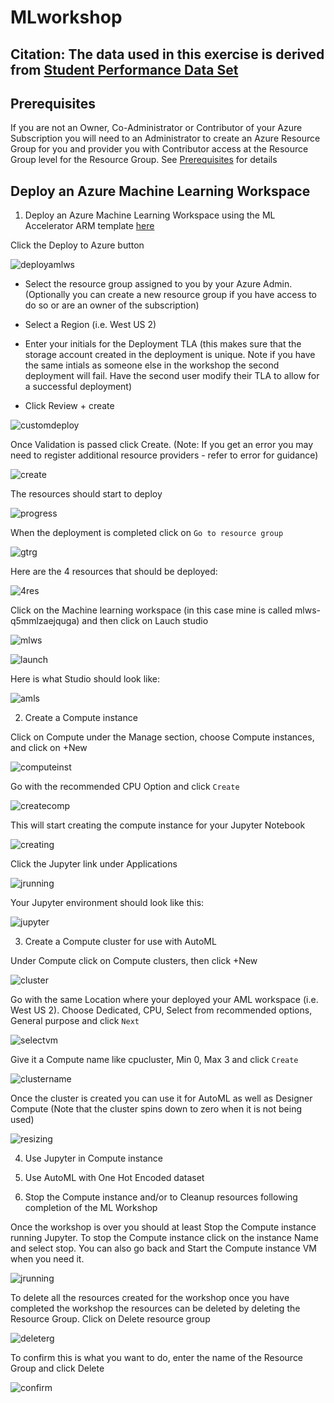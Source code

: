 # MLworkshop

## Citation: The data used in this exercise is derived from [Student Performance Data Set](http://archive.ics.uci.edu/ml/datasets/Student+Performance)

## Prerequisites

If you are not an Owner, Co-Administrator or Contributor of your Azure Subscription you will need to an Administrator to create an Azure Resource Group for you and provider you with Contributor access at the Resource Group level for the Resource Group.  See [Prerequisites](https://github.com/DataSnowman/MLworkshop/blob/main/prereqs/azureresources.md) for details

## Deploy an Azure Machine Learning Workspace

1. Deploy an Azure Machine Learning Workspace using the ML Accelerator ARM template [here](https://github.com/DataSnowman/analytics-accelerator#deploy-an-azure-machine-learning-workspace)

Click the Deploy to Azure button

![deployamlws](https://raw.githubusercontent.com/DataSnowman/MLworkshop/main/images/deployamlws.png)

* Select the resource group assigned to you by your Azure Admin.  (Optionally you can create a new resource group if you have access to do so or are an owner of the subscription)

* Select a Region (i.e. West US 2)

* Enter your initials for the Deployment TLA (this makes sure that the storage account created in the deployment is unique.  Note if you have the same intials as someone else in the workshop the second deployment will fail.  Have the second user modify their TLA to allow for a successful deployment)

* Click Review + create

![customdeploy](https://raw.githubusercontent.com/DataSnowman/MLworkshop/main/images/customdeploy.png)

Once Validation is passed click Create.  (Note: If you get an error you may need to register additional resource providers - refer to error for guidance)

![create](https://raw.githubusercontent.com/DataSnowman/MLworkshop/main/images/create.png)

The resources should start to deploy

![progress](https://raw.githubusercontent.com/DataSnowman/MLworkshop/main/images/progress.png)

When the deployment is completed click on `Go to resource group`

![gtrg](https://raw.githubusercontent.com/DataSnowman/MLworkshop/main/images/gtrg.png)

Here are the 4 resources that should be deployed:

![4res](https://raw.githubusercontent.com/DataSnowman/MLworkshop/main/images/4res.png)

Click on the Machine learning workspace (in this case mine is called mlws-q5mmlzaejquga) and then click on Lauch studio

![mlws](https://raw.githubusercontent.com/DataSnowman/MLworkshop/main/images/mlws.png)

![launch](https://raw.githubusercontent.com/DataSnowman/MLworkshop/main/images/launch.png)

Here is what Studio should look like:

![amls](https://raw.githubusercontent.com/DataSnowman/MLworkshop/main/images/amls.png)

2. Create a Compute instance

Click on Compute under the Manage section, choose Compute instances, and click on +New

![computeinst](https://raw.githubusercontent.com/DataSnowman/MLworkshop/main/images/computeinst.png)

Go with the recommended CPU Option and click `Create`

![createcomp](https://raw.githubusercontent.com/DataSnowman/MLworkshop/main/images/createcomp.png)

This will start creating the compute instance for your Jupyter Notebook

![creating](https://raw.githubusercontent.com/DataSnowman/MLworkshop/main/images/creating.png)

Click the Jupyter link under Applications

![jrunning](https://raw.githubusercontent.com/DataSnowman/MLworkshop/main/images/jrunning.png)

Your Jupyter environment should look like this:

![jupyter](https://raw.githubusercontent.com/DataSnowman/MLworkshop/main/images/jupyter.png)

3. Create a Compute cluster for use with AutoML

Under Compute click on Compute clusters, then click +New

![cluster](https://raw.githubusercontent.com/DataSnowman/MLworkshop/main/images/cluster.png)

Go with the same Location where your deployed your AML workspace (i.e. West US 2). Choose Dedicated, CPU, Select from recommended options, General purpose and click `Next`

![selectvm](https://raw.githubusercontent.com/DataSnowman/MLworkshop/main/images/selectvm.png)

Give it a Compute name like <initials>cpucluster, Min 0, Max 3 and click `Create`

![clustername](https://raw.githubusercontent.com/DataSnowman/MLworkshop/main/images/clustername.png)

Once the cluster is created you can use it for AutoML as well as Designer Compute (Note that the cluster spins down to zero when it is not being used)

![resizing](https://raw.githubusercontent.com/DataSnowman/MLworkshop/main/images/resizing.png)

4. Use Jupyter in Compute instance

5. Use AutoML with One Hot Encoded dataset

6. Stop the Compute instance and/or to Cleanup resources following completion of the ML Workshop

Once the workshop is over you should at least Stop the Compute instance running Jupyter.  To stop the Compute instance click on the instance Name and select stop.  You can also go back and Start the Compute instance VM when you need it.

![jrunning](https://raw.githubusercontent.com/DataSnowman/MLworkshop/main/images/jrunning.png)

To delete all the resources created for the workshop once you have completed the workshop the resources can be deleted by deleting the Resource Group.  Click on Delete resource group

![deleterg](https://raw.githubusercontent.com/DataSnowman/MLworkshop/main/images/deleterg.png)

To confirm this is what you want to do, enter the name of the Resource Group and click Delete

![confirm](https://raw.githubusercontent.com/DataSnowman/MLworkshop/main/images/confirm.png)
